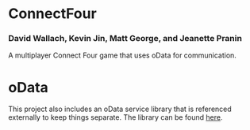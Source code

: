 # ConnectFour
### David Wallach, Kevin Jin, Matt George, and Jeanette Pranin
A multiplayer Connect Four game that uses oData for communication. 

# oData  
This project also includes an oData service library that is referenced externally to keep things separate. The library can be found [here](https://github.com/mmgeorge/rust-odata). 
